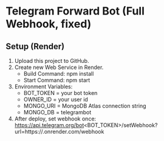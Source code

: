 # Telegram Forward Bot (Full Webhook, fixed)

## Setup (Render)
1. Upload this project to GitHub.
2. Create new Web Service in Render.
   - Build Command: npm install
   - Start Command: npm start
3. Environment Variables:
   - BOT_TOKEN = your bot token
   - OWNER_ID = your user id
   - MONGO_URI = MongoDB Atlas connection string
   - MONGO_DB = telegrambot
4. After deploy, set webhook once:
   https://api.telegram.org/bot<BOT_TOKEN>/setWebhook?url=https://<your-app>.onrender.com/webhook
